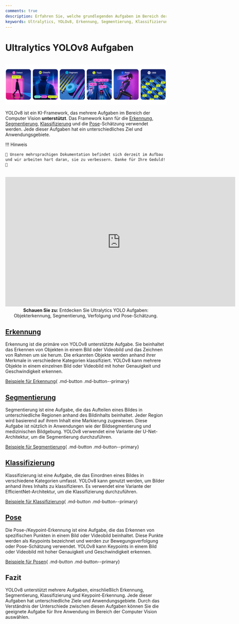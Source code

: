 ```yaml
---
comments: true
description: Erfahren Sie, welche grundlegenden Aufgaben im Bereich der Computer Vision YOLOv8 durchführen kann, einschließlich Erkennung, Segmentierung, Klassifizierung und Haltungsschätzung, und wie sie in Ihren KI-Projekten verwendet werden können.
keywords: Ultralytics, YOLOv8, Erkennung, Segmentierung, Klassifizierung, Pose-Schätzung, KI-Framework, Computer Vision-Aufgaben
---
```


# Ultralytics YOLOv8 Aufgaben

<br>
<img width="1024" src="https://raw.githubusercontent.com/ultralytics/assets/main/im/banner-tasks.png" alt="Ultralytics YOLO unterstützte Aufgaben">

YOLOv8 ist ein KI-Framework, das mehrere Aufgaben im Bereich der Computer Vision **unterstützt**. Das Framework kann für die [Erkennung](detect.md), [Segmentierung](segment.md), [Klassifizierung](classify.md) und die [Pose](pose.md)-Schätzung verwendet werden. Jede dieser Aufgaben hat ein unterschiedliches Ziel und Anwendungsgebiete.

!!! Hinweis
    
    🚧 Unsere mehrsprachigen Dokumentation befindet sich derzeit im Aufbau und wir arbeiten hart daran, sie zu verbessern. Danke für Ihre Geduld! 🙏

<p align="center">
  <br>
  <iframe width="720" height="405" src="https://www.youtube.com/embed/NAs-cfq9BDw"
    title="YouTube video player" frameborder="0"
    allow="accelerometer; autoplay; clipboard-write; encrypted-media; gyroscope; picture-in-picture; web-share"
    allowfullscreen>
  </iframe>
  <br>
  <strong>Schauen Sie zu:</strong> Entdecken Sie Ultralytics YOLO Aufgaben: Objekterkennung, Segmentierung, Verfolgung und Pose-Schätzung.
</p>

## [Erkennung](detect.md)

Erkennung ist die primäre von YOLOv8 unterstützte Aufgabe. Sie beinhaltet das Erkennen von Objekten in einem Bild oder Videobild und das Zeichnen von Rahmen um sie herum. Die erkannten Objekte werden anhand ihrer Merkmale in verschiedene Kategorien klassifiziert. YOLOv8 kann mehrere Objekte in einem einzelnen Bild oder Videobild mit hoher Genauigkeit und Geschwindigkeit erkennen.

[Beispiele für Erkennung](detect.md){ .md-button .md-button--primary}

## [Segmentierung](segment.md)

Segmentierung ist eine Aufgabe, die das Aufteilen eines Bildes in unterschiedliche Regionen anhand des Bildinhalts beinhaltet. Jeder Region wird basierend auf ihrem Inhalt eine Markierung zugewiesen. Diese Aufgabe ist nützlich in Anwendungen wie der Bildsegmentierung und medizinischen Bildgebung. YOLOv8 verwendet eine Variante der U-Net-Architektur, um die Segmentierung durchzuführen.

[Beispiele für Segmentierung](segment.md){ .md-button .md-button--primary}

## [Klassifizierung](classify.md)

Klassifizierung ist eine Aufgabe, die das Einordnen eines Bildes in verschiedene Kategorien umfasst. YOLOv8 kann genutzt werden, um Bilder anhand ihres Inhalts zu klassifizieren. Es verwendet eine Variante der EfficientNet-Architektur, um die Klassifizierung durchzuführen.

[Beispiele für Klassifizierung](classify.md){ .md-button .md-button--primary}

## [Pose](pose.md)

Die Pose-/Keypoint-Erkennung ist eine Aufgabe, die das Erkennen von spezifischen Punkten in einem Bild oder Videobild beinhaltet. Diese Punkte werden als Keypoints bezeichnet und werden zur Bewegungsverfolgung oder Pose-Schätzung verwendet. YOLOv8 kann Keypoints in einem Bild oder Videobild mit hoher Genauigkeit und Geschwindigkeit erkennen.

[Beispiele für Posen](pose.md){ .md-button .md-button--primary}

## Fazit

YOLOv8 unterstützt mehrere Aufgaben, einschließlich Erkennung, Segmentierung, Klassifizierung und Keypoint-Erkennung. Jede dieser Aufgaben hat unterschiedliche Ziele und Anwendungsgebiete. Durch das Verständnis der Unterschiede zwischen diesen Aufgaben können Sie die geeignete Aufgabe für Ihre Anwendung im Bereich der Computer Vision auswählen.
